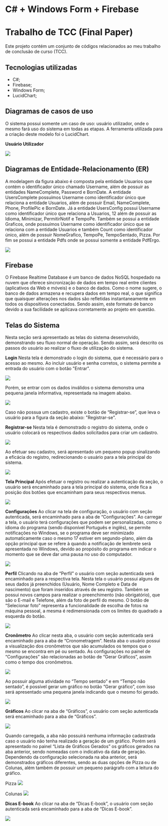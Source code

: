 # C# + Windows Form + Firebase
# Trabalho de TCC (Final Paper)
  Este projeto contém um conjunto de códigos relacionados ao meu trabalho de conclusão de curso (TCC).

## Tecnologias utilizadas 
  - C#;
  - Firebase;
  - Windows Form;
  - LucidChart;

## Diagramas de casos de uso
  O sistema possui somente um caso de uso: usuário utilizador, onde o mesmo
  fará uso do sistema em todas as etapas. A ferramenta utilizada para a criação deste
  modelo foi o LucidChart.

  **Usuário Utilizador**
  
  ![](https://i.imgur.com/PLkH4Bf.png)

## Diagramas de Entidade-Relacionamento (ER)
  A modelagem da figura abaixo é composta pela entidade Usuarios que contém o
  identificador único chamado Username, além de possuir as entidades
  NameComplete, Password e BornDate. A entidade UsersComplete possuímos
  Username como identificador único que relaciona a entidade Usuarios, além de
  possuir Email, NameComplete, Phone, ProfilePic e BornDate. Já a entidade
  UsersConfig possui Username como identificador único que relaciona a Usuarios, 12
  além de possuir as Idioma, Minimizar, PermitirNotif e TempoPe. Também se possui
  a entidade Graficos, onde possuímos Username como identificador único que se
  relaciona com a entidade Usuarios e também Count como identificador único, além
  de possuir NomeGrafico, TempoPe, TempoSentado, Pizza.
  Por fim se possui a entidade Pdfs onde se possui somente a entidade PdfErgo.
  
  ![](https://i.imgur.com/qAtr56v.png)

## Firebase
  O Firebase Realtime Database é um banco de dados NoSQL hospedado na
  nuvem que oferece sincronização de dados em tempo real entre clientes (aplicativos
  da Web e móveis) e o banco de dados. Como o nome sugere, o banco de dados
  armazena e recupera dados em tempo real, o que significa que quaisquer alterações
  nos dados são refletidas instantaneamente em todos os dispositivos conectados.
  Sendo assim, este formato de banco devido a sua facilidade se aplicava corretamente 
  ao projeto em questão.

## Telas do Sistema
  Nesta seção será apresentado as telas do sistema desenvolvido,
  demonstrando seu fluxo normal de operação. Sendo assim, será descrito os passos
  do usuário ao realizar o fluxo de utilização do sistema.

  **Login**
  Nesta tela é demonstrado o login do sistema, que é necessário para o acesso ao mesmo.
  Ao incluir usuário e senha corretos, o sistema permite a entrada do usuário com o botão
  "Entrar".
  
  ![](https://i.imgur.com/gJE61xW.png)

  Porém, se entrar com os dados inválidos o sistema demonstra uma pequena
  janela informativa, representada na imagem abaixo.
  
  ![](https://i.imgur.com/2Mt8TIQ.png)

  Caso não possua um cadastro, existe o botão de “Registrar-se”, que leva o
  usuário para a figura da seção abaixo: "Registrar-se".


  **Registrar-se**
  Nesta tela é demonstrado o registro do sistema, onde o usuário
  colocará os respectivos dados solicitados para criar um cadastro.
  
  ![](https://i.imgur.com/Bg5iPT2.png)

  Ao efetuar seu cadastro, será apresentado um pequeno popup sinalizando a eficácia
  do registro, redirecionando o usuário para a tela principal do sistema.

  ![](https://i.imgur.com/ngYqP2U.png)


  **Tela Principal**
  Após efetuar o registro ou realizar a autenticação da seção, o usuário será
  encaminhado para a tela principal do sistema, onde fica a posição dos botões que
  encaminham para seus respectivos menus.

  ![](https://i.imgur.com/au3OjUg.png)


  **Configurações**
  Ao clicar na tela de configuração, o usuário com seção autenticada, será
  encaminhado para a aba de “Configurações”. Ao carregar a tela, o usuário terá 
  configurações que podem ser personalizadas, como o idioma do programa 
  (sendo disponível Português e inglês), se permite notificações no
  Windows, se o programa deve ser minimizado automaticamente caso o mesmo 17
  estiver em segundo-plano, além da opção principal que se refere à quando a
  notificação de lembrete será apresentada no Windows, devido ao propósito do
  programa em indicar o momento que se deve dar uma pausa no uso do computador.

  ![](https://i.imgur.com/BwG5IPP.png)


  **Perfil**
  Clicando na aba de “Perfil” o usuário com seção autenticada será
  encaminhado para a respectiva tela. Nesta tela o usuário possui alguns de 
  seus dados já preenchidos (Usuário, Nome Completo e Data de nascimento) 
  que foram inseridos através de seu registro.
  Também se possui novos campos para realizar o preenchimento (não obrigatório),
  que são o E-mail e Telefone, além da foto de perfil do mesmo.
  O botão de “Selecionar foto” representa a funcionalidade de escolha de fotos
  na máquina pessoal, a mesma é redimensionada com os limites do quadrado a
  esquerda do botão.

  ![](https://i.imgur.com/mlOlHT1.png)


  **Cronômetro**
  Ao clicar nesta aba, o usuário com seção autenticada será encaminhado para
  a aba de “Cronometragem”. Nesta aba o usuário
  possui a visualização dos cronômetros que são acumulados os tempos que o
  mesmo se encontra em pé ou sentado. As configurações no painel de
  “Configurações” são relacionadas ao botão de “Gerar Gráficos”, assim como o tempo
  dos cronômetros.

  ![](https://i.imgur.com/w3BeMGR.png)

  Ao possuir alguma atividade no “Tempo sentado” e em “Tempo não sentado”,
  é possível gerar um gráfico no botão “Gerar gráfico”, com isso será apresentado uma
  pequena janela indicando que o mesmo foi gerado.

  ![](https://i.imgur.com/GITB83L.png)


  **Gráficos**
  Ao clicar na aba de “Gráficos”, o usuário com seção autenticada será
  encaminhado para a aba de “Gráficos”.

  ![](https://i.imgur.com/kEY6OOv.png)

  Quando carregada, a aba não possuirá nenhuma informação cadastrada caso
  o usuário não tenha realizado a geração de um gráfico.
  Porém será apresentado no painel “Lista de Gráficos Gerados” os gráficos gerados
  na aba anterior, sendo nomeadas com o indicativo da data de geração. Dependendo da configuração 
  selecionada na aba anterior, será demonstrados gráficos diferentes, sendo as duas opções de 
  Pizza ou de Colunas, além também de possuir um pequeno parágrafo com a leitura do gráfico.

  Pizza
  ![](https://i.imgur.com/6DkYccU.png)

  Colunas
  ![](https://i.imgur.com/FVwe5bW.png)


  **Dicas E-book**
  Ao clicar na aba de “Dicas E-book”, o usuário com seção autenticada será
  encaminhado para a aba de “Dicas E-book”.

  ![](https://i.imgur.com/TOLGskc.png)
